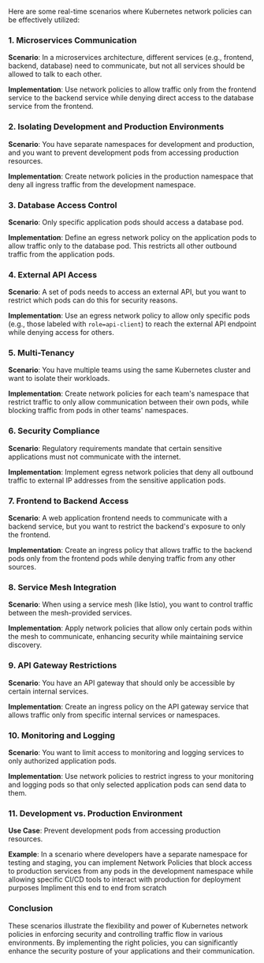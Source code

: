 Here are some real-time scenarios where Kubernetes network policies can be effectively utilized:

### 1. Microservices Communication

**Scenario**: In a microservices architecture, different services (e.g., frontend, backend, database) need to communicate, but not all services should be allowed to talk to each other.

**Implementation**: Use network policies to allow traffic only from the frontend service to the backend service while denying direct access to the database service from the frontend.

### 2. Isolating Development and Production Environments

**Scenario**: You have separate namespaces for development and production, and you want to prevent development pods from accessing production resources.

**Implementation**: Create network policies in the production namespace that deny all ingress traffic from the development namespace.

### 3. Database Access Control

**Scenario**: Only specific application pods should access a database pod.

**Implementation**: Define an egress network policy on the application pods to allow traffic only to the database pod. This restricts all other outbound traffic from the application pods.

### 4. External API Access

**Scenario**: A set of pods needs to access an external API, but you want to restrict which pods can do this for security reasons.

**Implementation**: Use an egress network policy to allow only specific pods (e.g., those labeled with `role=api-client`) to reach the external API endpoint while denying access for others.

### 5. Multi-Tenancy

**Scenario**: You have multiple teams using the same Kubernetes cluster and want to isolate their workloads.

**Implementation**: Create network policies for each team's namespace that restrict traffic to only allow communication between their own pods, while blocking traffic from pods in other teams' namespaces.

### 6. Security Compliance

**Scenario**: Regulatory requirements mandate that certain sensitive applications must not communicate with the internet.

**Implementation**: Implement egress network policies that deny all outbound traffic to external IP addresses from the sensitive application pods.

### 7. Frontend to Backend Access

**Scenario**: A web application frontend needs to communicate with a backend service, but you want to restrict the backend's exposure to only the frontend.

**Implementation**: Create an ingress policy that allows traffic to the backend pods only from the frontend pods while denying traffic from any other sources.

### 8. Service Mesh Integration

**Scenario**: When using a service mesh (like Istio), you want to control traffic between the mesh-provided services.

**Implementation**: Apply network policies that allow only certain pods within the mesh to communicate, enhancing security while maintaining service discovery.

### 9. API Gateway Restrictions

**Scenario**: You have an API gateway that should only be accessible by certain internal services.

**Implementation**: Create an ingress policy on the API gateway service that allows traffic only from specific internal services or namespaces.

### 10. Monitoring and Logging

**Scenario**: You want to limit access to monitoring and logging services to only authorized application pods.

**Implementation**: Use network policies to restrict ingress to your monitoring and logging pods so that only selected application pods can send data to them.

### 11. Development vs. Production Environment

**Use Case**: Prevent development pods from accessing production resources.

**Example**: In a scenario where developers have a separate namespace for testing and staging, you can implement Network Policies that block access to production services from any pods in the development namespace while allowing specific CI/CD tools to interact with production for deployment purposes Impliment this end to end from scratch 

### Conclusion

These scenarios illustrate the flexibility and power of Kubernetes network policies in enforcing security and controlling traffic flow in various environments. By implementing the right policies, you can significantly enhance the security posture of your applications and their communication.
